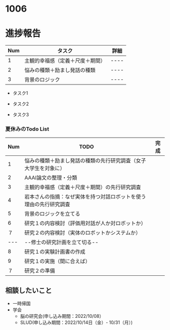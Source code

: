 # 1006

# 進捗報告
|Num|タスク|詳細|
|----|----|----|
|1|主観的幸福感（定義＋尺度＋期間）|----|
|2|悩みの種類＋励まし発話の種類|----|
|3|背景のロジック|----|

- タスク1

- タスク2

- タスク3




### 夏休みのTodo List
|Num|TODO|完成|
|----|----|----|
|1|悩みの種類＋励まし発話の種類の先行研究調査（女子大学生を対象に）||
|2|AAAI論文の整理・分類||
|3|主観的幸福感（定義＋尺度＋期間）の先行研究調査||
|4|岩本さんの指摘：なぜ実体を持つ対話ロボットを使う理由の先行研究調査||
|5|背景のロジックを立てる||
|6|研究１の内容検討（評価用対話が人か対ロボットか）||
|７|研究２の内容検討（実体のロボットかシステムか）||
|---|--修士の研究計画を立て切る--||
|8|研究１の実験計画書の作成||
|9|研究１の実施（間に合えば）||
|７|研究２の準備||

## 相談したいこと
- 一時帰国
- 学会
  - 脳の研究会(申し込み期間：2022/10/08）
  - SLUD(申し込み期間：2022/10/14日（金）- 10/31（月）)
